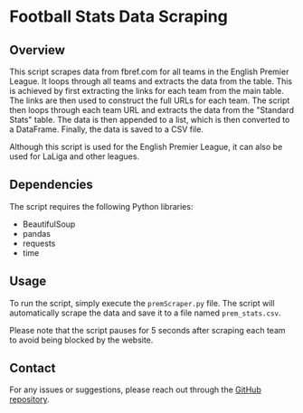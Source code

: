 # Football Stats Data Scraping

## Overview

This script scrapes data from fbref.com for all teams in the English Premier League. It loops through all teams and extracts the data from the table. This is achieved by first extracting the links for each team from the main table. The links are then used to construct the full URLs for each team. The script then loops through each team URL and extracts the data from the "Standard Stats" table. The data is then appended to a list, which is then converted to a DataFrame. Finally, the data is saved to a CSV file.

Although this script is used for the English Premier League, it can also be used for LaLiga and other leagues.

## Dependencies

The script requires the following Python libraries:

- BeautifulSoup
- pandas
- requests
- time

## Usage

To run the script, simply execute the `premScraper.py` file. The script will automatically scrape the data and save it to a file named `prem_stats.csv`.

Please note that the script pauses for 5 seconds after scraping each team to avoid being blocked by the website.

## Contact

For any issues or suggestions, please reach out through the [GitHub repository](https://github.com/Riasy7/Football-Stats-Data-Scraping).
